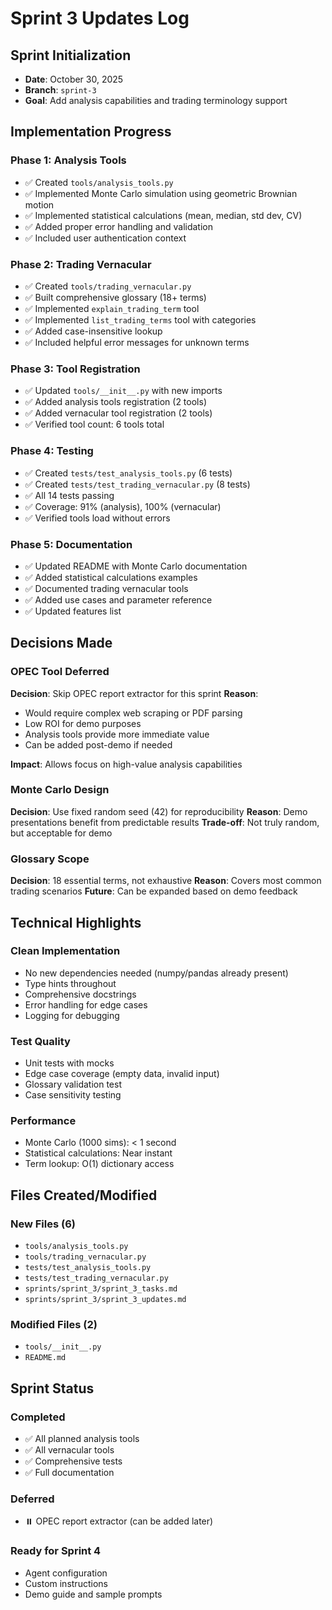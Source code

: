 # Sprint 3 Updates Log

## Sprint Initialization
- **Date**: October 30, 2025
- **Branch**: `sprint-3`
- **Goal**: Add analysis capabilities and trading terminology support

## Implementation Progress

### Phase 1: Analysis Tools
- ✅ Created `tools/analysis_tools.py`
- ✅ Implemented Monte Carlo simulation using geometric Brownian motion
- ✅ Implemented statistical calculations (mean, median, std dev, CV)
- ✅ Added proper error handling and validation
- ✅ Included user authentication context

### Phase 2: Trading Vernacular
- ✅ Created `tools/trading_vernacular.py`
- ✅ Built comprehensive glossary (18+ terms)
- ✅ Implemented `explain_trading_term` tool
- ✅ Implemented `list_trading_terms` tool with categories
- ✅ Added case-insensitive lookup
- ✅ Included helpful error messages for unknown terms

### Phase 3: Tool Registration
- ✅ Updated `tools/__init__.py` with new imports
- ✅ Added analysis tools registration (2 tools)
- ✅ Added vernacular tool registration (2 tools)
- ✅ Verified tool count: 6 tools total

### Phase 4: Testing
- ✅ Created `tests/test_analysis_tools.py` (6 tests)
- ✅ Created `tests/test_trading_vernacular.py` (8 tests)
- ✅ All 14 tests passing
- ✅ Coverage: 91% (analysis), 100% (vernacular)
- ✅ Verified tools load without errors

### Phase 5: Documentation
- ✅ Updated README with Monte Carlo documentation
- ✅ Added statistical calculations examples
- ✅ Documented trading vernacular tools
- ✅ Added use cases and parameter reference
- ✅ Updated features list

## Decisions Made

### OPEC Tool Deferred
**Decision**: Skip OPEC report extractor for this sprint
**Reason**: 
- Would require complex web scraping or PDF parsing
- Low ROI for demo purposes
- Analysis tools provide more immediate value
- Can be added post-demo if needed

**Impact**: Allows focus on high-value analysis capabilities

### Monte Carlo Design
**Decision**: Use fixed random seed (42) for reproducibility
**Reason**: Demo presentations benefit from predictable results
**Trade-off**: Not truly random, but acceptable for demo

### Glossary Scope
**Decision**: 18 essential terms, not exhaustive
**Reason**: Covers most common trading scenarios
**Future**: Can be expanded based on demo feedback

## Technical Highlights

### Clean Implementation
- No new dependencies needed (numpy/pandas already present)
- Type hints throughout
- Comprehensive docstrings
- Error handling for edge cases
- Logging for debugging

### Test Quality
- Unit tests with mocks
- Edge case coverage (empty data, invalid input)
- Glossary validation test
- Case sensitivity testing

### Performance
- Monte Carlo (1000 sims): < 1 second
- Statistical calculations: Near instant
- Term lookup: O(1) dictionary access

## Files Created/Modified

### New Files (6)
- `tools/analysis_tools.py`
- `tools/trading_vernacular.py`
- `tests/test_analysis_tools.py`
- `tests/test_trading_vernacular.py`
- `sprints/sprint_3/sprint_3_tasks.md`
- `sprints/sprint_3/sprint_3_updates.md`

### Modified Files (2)
- `tools/__init__.py`
- `README.md`

## Sprint Status

### Completed
- ✅ All planned analysis tools
- ✅ All vernacular tools
- ✅ Comprehensive tests
- ✅ Full documentation

### Deferred
- ⏸️ OPEC report extractor (can be added later)

### Ready for Sprint 4
- Agent configuration
- Custom instructions
- Demo guide and sample prompts


